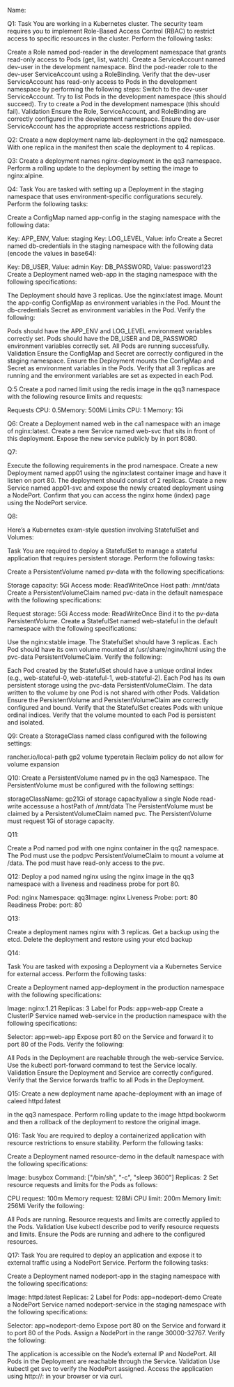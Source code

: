 Name:

Q1:
Task
You are working in a Kubernetes cluster. The security team requires you to implement Role-Based Access Control (RBAC) to restrict access to specific resources in the cluster. Perform the following tasks:

Create a Role named pod-reader in the development namespace that grants read-only access to Pods (get, list, watch).
Create a ServiceAccount named dev-user in the development namespace.
Bind the pod-reader role to the dev-user ServiceAccount using a RoleBinding.
Verify that the dev-user ServiceAccount has read-only access to Pods in the development namespace by performing the following steps:
Switch to the dev-user ServiceAccount.
Try to list Pods in the development namespace (this should succeed).
Try to create a Pod in the development namespace (this should fail).
Validation
Ensure the Role, ServiceAccount, and RoleBinding are correctly configured in the development namespace.
Ensure the dev-user ServiceAccount has the appropriate access restrictions applied.


Q2:
Create a new deployment name lab-deployment in the qq2 namespace. With one replica in the manifest then scale the deployment to 4 replicas.

Q3:
Create a deployment names nginx-deployment in the qq3 namespace. Perform a rolling update to the deployment by setting the image to nginx:alpine.

Q4:
Task
You are tasked with setting up a Deployment in the staging namespace that uses environment-specific configurations securely. Perform the following tasks:

Create a ConfigMap named app-config in the staging namespace with the following data:

Key: APP_ENV, Value: staging
Key: LOG_LEVEL, Value: info
Create a Secret named db-credentials in the staging namespace with the following data (encode the values in base64):

Key: DB_USER, Value: admin
Key: DB_PASSWORD, Value: password123
Create a Deployment named web-app in the staging namespace with the following specifications:

The Deployment should have 3 replicas.
Use the nginx:latest image.
Mount the app-config ConfigMap as environment variables in the Pod.
Mount the db-credentials Secret as environment variables in the Pod.
Verify the following:

Pods should have the APP_ENV and LOG_LEVEL environment variables correctly set.
Pods should have the DB_USER and DB_PASSWORD environment variables correctly set.
All Pods are running successfully.
Validation
Ensure the ConfigMap and Secret are correctly configured in the staging namespace.
Ensure the Deployment mounts the ConfigMap and Secret as environment variables in the Pods.
Verify that all 3 replicas are running and the environment variables are set as expected in each Pod.

Q:5
Create a pod named limit using the redis image in the qq3 namespace with the following resource limits and requests:

Requests CPU: 0.5Memory: 500Mi Limits CPU: 1 Memory: 1Gi


Q6:
Create a Deployment named web in the ca1 namespace with an image of nginx:latest. Create a new Service named web-svc that sits in front of this deployment. Expose the new service publicly by in port 8080. 




Q7:

Execute the following requirements in the prod namespace. Create a new Deployment named app01 using the nginx:latest container image and have it listen on port 80. The deployment should consist of 2 replicas. Create a new Service named app01-svc and expose the newly created deployment using a NodePort. Confirm that you can access the nginx home (index) page using the NodePort service.

Q8:

Here’s a Kubernetes exam-style question involving StatefulSet and Volumes:

Task
You are required to deploy a StatefulSet to manage a stateful application that requires persistent storage. Perform the following tasks:

Create a PersistentVolume named pv-data with the following specifications:

Storage capacity: 5Gi
Access mode: ReadWriteOnce
Host path: /mnt/data
Create a PersistentVolumeClaim named pvc-data in the default namespace with the following specifications:

Request storage: 5Gi
Access mode: ReadWriteOnce
Bind it to the pv-data PersistentVolume.
Create a StatefulSet named web-stateful in the default namespace with the following specifications:

Use the nginx:stable image.
The StatefulSet should have 3 replicas.
Each Pod should have its own volume mounted at /usr/share/nginx/html using the pvc-data PersistentVolumeClaim.
Verify the following:

Each Pod created by the StatefulSet should have a unique ordinal index (e.g., web-stateful-0, web-stateful-1, web-stateful-2).
Each Pod has its own persistent storage using the pvc-data PersistentVolumeClaim.
The data written to the volume by one Pod is not shared with other Pods.
Validation
Ensure the PersistentVolume and PersistentVolumeClaim are correctly configured and bound.
Verify that the StatefulSet creates Pods with unique ordinal indices.
Verify that the volume mounted to each Pod is persistent and isolated.


Q9:
Create a StorageClass named class configured with the following settings:

rancher.io/local-path
 gp2 volume typeretain Reclaim policy do not allow for volume expansion



Q10:
Create a PersistentVolume named pv in the qq3 Namespace. The PersistentVolume must be configured with the following settings:

storageClassName: gp21Gi of storage capacityallow a single Node read-write accessuse a hostPath of /mnt/data
The PersistentVolume must be claimed by a PersistentVolumeClaim named pvc. The PersistentVolume must request 1Gi of storage capacity.



Q11:

Create a Pod named pod with one nginx container in the qq2 namespace. The Pod must use the podpvc PersistentVolumeClaim to mount a volume at /data. The pod must have read-only access to the pvc. 


Q12:
Deploy a pod named nginx using the nginx image in the qq3 namespace with a liveness and readiness probe for port 80.

Pod: nginx Namespace: qq3Image: nginx Liveness Probe: port: 80 Readiness Probe: port: 80

Q13:

Create a deployment names nginx with 3 replicas. Get a backup using the etcd. Delete the deployment and restore using your etcd backup 

Q14:

Task
You are tasked with exposing a Deployment via a Kubernetes Service for external access. Perform the following tasks:

Create a Deployment named app-deployment in the production namespace with the following specifications:

Image: nginx:1.21
Replicas: 3
Label for Pods: app=web-app
Create a ClusterIP Service named web-service in the production namespace with the following specifications:

Selector: app=web-app
Expose port 80 on the Service and forward it to port 80 of the Pods.
Verify the following:

All Pods in the Deployment are reachable through the web-service Service.
Use the kubectl port-forward command to test the Service locally.
Validation
Ensure the Deployment and Service are correctly configured.
Verify that the Service forwards traffic to all Pods in the Deployment.

Q15:
Create a new deployment name apache-deployment with an image of caleed httpd:latest

 in the qq3 namespace. Perform rolling update to the image httpd:bookworm and then a rollback of the deployment to restore the original image.


Q16:
Task
You are required to deploy a containerized application with resource restrictions to ensure stability. Perform the following tasks:

Create a Deployment named resource-demo in the default namespace with the following specifications:

Image: busybox
Command: ["/bin/sh", "-c", "sleep 3600"]
Replicas: 2
Set resource requests and limits for the Pods as follows:

CPU request: 100m
Memory request: 128Mi
CPU limit: 200m
Memory limit: 256Mi
Verify the following:

All Pods are running.
Resource requests and limits are correctly applied to the Pods.
Validation
Use kubectl describe pod to verify resource requests and limits.
Ensure the Pods are running and adhere to the configured resources.


Q17:
Task
You are required to deploy an application and expose it to external traffic using a NodePort Service. Perform the following tasks:

Create a Deployment named nodeport-app in the staging namespace with the following specifications:

Image: httpd:latest
Replicas: 2
Label for Pods: app=nodeport-demo
Create a NodePort Service named nodeport-service in the staging namespace with the following specifications:

Selector: app=nodeport-demo
Expose port 80 on the Service and forward it to port 80 of the Pods.
Assign a NodePort in the range 30000-32767.
Verify the following:

The application is accessible on the Node’s external IP and NodePort.
All Pods in the Deployment are reachable through the Service.
Validation
Use kubectl get svc to verify the NodePort assigned.
Access the application using http://<Node-IP>:<NodePort> in your browser or via curl.
